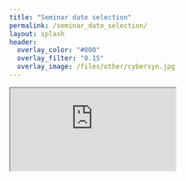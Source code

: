 ```yaml
---
title: "Seminar date selection"
permalink: /seminar_date_selection/
layout: splash
header:
  overlay_color: "#000"
  overlay_filter: "0.15"
  overlay_image: /files/other/cybersyn.jpg
---
```


<iframe src="http://date-selection-env.eba-ywtkjtgk.eu-west-1.elasticbeanstalk.com/"></iframe>
